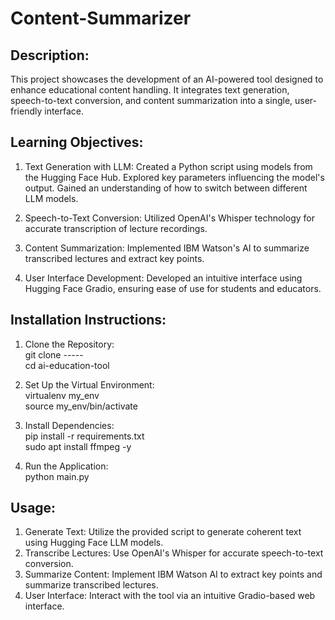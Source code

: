 # Content-Summarizer

## Description:
This project showcases the development of an AI-powered tool designed to enhance educational content handling. It integrates text generation, speech-to-text conversion, and content summarization into a single, user-friendly interface.

## Learning Objectives:

1. Text Generation with LLM:
Created a Python script using models from the Hugging Face Hub.
Explored key parameters influencing the model's output.
Gained an understanding of how to switch between different LLM models.

2. Speech-to-Text Conversion:
Utilized OpenAI's Whisper technology for accurate transcription of lecture recordings.


3. Content Summarization:
Implemented IBM Watson's AI to summarize transcribed lectures and extract key points.

4. User Interface Development:
Developed an intuitive interface using Hugging Face Gradio, ensuring ease of use for students and educators.

## Installation Instructions:
1. Clone the Repository:
   <br>
  git clone ----- <br>
  cd ai-education-tool

2. Set Up the Virtual Environment:
   <br>
  virtualenv my_env <br>
  source my_env/bin/activate

3. Install Dependencies:
   <br>
  pip install -r requirements.txt <br>
  sudo apt install ffmpeg -y

4. Run the Application:
   <br>
  python main.py

## Usage:
1. Generate Text: Utilize the provided script to generate coherent text using Hugging Face LLM models.
2. Transcribe Lectures: Use OpenAI's Whisper for accurate speech-to-text conversion.
3. Summarize Content: Implement IBM Watson AI to extract key points and summarize transcribed lectures.
4. User Interface: Interact with the tool via an intuitive Gradio-based web interface.
